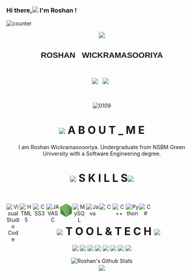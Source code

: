 ### Hi there,<img src="https://raw.githubusercontent.com/MartinHeinz/MartinHeinz/master/wave.gif" width="30px"> I'm Roshan !
![counter](https://enqc5m3df4dmddt.m.pipedream.net)

<div align = "center">
   <img src="https://media.giphy.com/media/ztpMY1t5VYWlO/giphy.gif" width="40px"><h2><h2 style="text-align:center; font-family:Arial Black, Gadget, sans-serif">ROSHAN &nbsp;&nbsp;WICKRAMASOORIYA</h2></h2>

<br>
<p align="center"> 
  <a href="https://www.instagram.com/roshanwickramasooriya/"><img height="48" src="https://cdn2.iconfinder.com/data/icons/social-media-2285/512/1_Instagram_colored_svg_1-512.png"></a>&nbsp;&nbsp;
  <a href="https://www.linkedin.com/in/roshan-wickramasooriya-003b5a207/"><img height="48" src="https://cdn2.iconfinder.com/data/icons/social-media-2285/512/1_Linkedin_unofficial_colored_svg-512.png"></a>&nbsp;&nbsp;
</p>
<br>

![0109](https://github.com/Roshankavinda/Roshankavinda/blob/main/video.gif)

# <img src="https://media.giphy.com/media/ztpMY1t5VYWlO/giphy.gif" width="40px"> A B O U T _ M E
<div align="center">

<p>I am Roshan Wickramasoooriya. Undergraduate from NSBM Green University with a Software Engineering degree.</p>

</div>

# <img src="https://media.giphy.com/media/ztpMY1t5VYWlO/giphy.gif" width="40px"> S K I L L S<img src="https://img.icons8.com/offices/2x/einstein.png"/>
<br>
<p align="center"><img align="left" alt="Visual Studio Code" width="35px" src="https://icons.iconarchive.com/icons/papirus-team/papirus-apps/48/visual-studio-code-icon.png" /> <img align="left" alt="HTML5" width="35px" src="https://icons.iconarchive.com/icons/designbolts/embossed-social/64/HTML5-icon.png" /> <img align="left" alt="CSS3" width="35px" src="https://icons.iconarchive.com/icons/designbolts/embossed-social/64/CSS3-icon.png" /><img align="left" alt="JAVASC" width="35px" src="https://icons.iconarchive.com/icons/graphics-vibe/developer/64/javascript-icon.png" />
<img align="left" alt="Node.js" width="35px" src="https://raw.githubusercontent.com/github/explore/80688e429a7d4ef2fca1e82350fe8e3517d3494d/topics/nodejs/nodejs.png" /> <img align="left" alt="MySQL" width="35px" src="https://icons.iconarchive.com/icons/graphics-vibe/developer/64/mysql-icon.png" />  <img align="left" alt="Java" width="35px" src="https://img.icons8.com/color/48/000000/java-coffee-cup-logo.png"/> <img align="left" alt="C" width="35px" src="https://img.icons8.com/color/48/000000/c-programming.png"/> <img align="left" alt="C++" width="35px" src="https://img.icons8.com/color/48/000000/c-plus-plus-logo.png"/> <img align="left" alt="Python" width="35px" src="https://img.icons8.com/color/48/000000/python.png"/> <img align="left" alt="C#" width="35px" src="https://img.icons8.com/color/48/000000/c-sharp-logo-2.png"/>
</p>
<br>


# <img src="https://media.giphy.com/media/ztpMY1t5VYWlO/giphy.gif" width="40px"> T O O L  &  T E C H <img src="https://img.icons8.com/offices/2x/einstein.png"/>
 ![](https://img.shields.io/badge/Visual-Studio-informational?style=for-the-badge&logo=visual-studio&logoColor=white&color=800080)
 ![](https://img.shields.io/badge/VS-Code-informational?style=for-the-badge&logo=visual-studio&logoColor=white&color=800080) 
 ![](https://img.shields.io/badge/Android-Studio-informational?style=for-the-badge&logo=android&logoColor=white&color=2bbc8a) 
 ![](https://img.shields.io/badge/Apache-NetBeans-IDE?style=for-the-badge&logo=Apache-NetBeans-IDE&logoColor=white&color=C0C0C0)
 ![](https://img.shields.io/badge/Intellij-Idea-informational?style=for-the-badge&logo=jetbrains&logoColor=white&color=2bbc8a)
 ![](https://img.shields.io/badge/Android-Studio-informational?style=for-the-badge&logo=android&logoColor=white&color=2bbc8a)
 ![](https://img.shields.io/badge/VS-Code-informational?style=for-the-badge&logo=visual-studio&logoColor=white&color=2bbc8a)
 ![](https://img.shields.io/badge/Adobe-XD-informational?style=for-the-badge&logo=adobe&logoColor=white&color=2bbc8a)
 <br>
   
<img align="" alt="Roshan's Github Stats" src="https://github-readme-stats.vercel.app/api?username=Roshankavinda&show_icons=true&hide_border=false&layout=compact&theme=dracula"/>
 <br>
<img align="center" src="https://github-readme-stats.vercel.app/api/top-langs/?username=shinokada&layout=compact"/>
</div>



<!--
**Roshankavinda/Roshankavinda** is a ✨ _special_ ✨ repository because its `README.md` (this file) appears on your GitHub profile.

Here are some ideas to get you started:

- 🔭 I’m currently working on ...
- 🌱 I’m currently learning ...
- 👯 I’m looking to collaborate on ...
- 🤔 I’m looking for help with ...
- 💬 Ask me about ...
- 📫 How to reach me: ...
- 😄 Pronouns: ...
- ⚡ Fun fact: ...
-->

